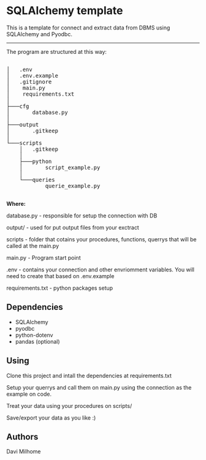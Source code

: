 
# SQLAlchemy template

This is a template for connect and extract data from DBMS using SQLAlchemy and Pyodbc.

--- 
The program are structured at this way: 

<pre>

│   .env 
│   .env.example 
│   .gitignore 
│    main.py 
│    requirements.txt 
│
├───cfg 
│       database.py 
│
├───output 
│       .gitkeep
│ 
└───scripts
    │   .gitkeep
    │
    ├───python
    │       script_example.py
    │
    └───queries
            querie_example.py
            
</pre>

**Where:**

database.py - responsible for setup the connection with DB </br>

output/ -  used for put output files from your exctract  </br>

scripts -  folder that cotains your procedures, functions, querrys that will be called at the main.py </br>

main.py - Program start point </br>

.env - contains your connection and other envriomment variables. You will need to create that based on .env.example </br>

requirements.txt - python packages setup </br>

## Dependencies

 - SQLAlchemy
 - pyodbc
 - python-dotenv
 - pandas (optional)

## Using

Clone this project and intall the dependencies at requirements.txt
</br>

Setup your querrys and call them on main.py using the connection as the example on code.
</br>

Treat your data using your procedures on scripts/
</br>

Save/export your data as you like :)
</br>

## Authors
Davi Milhome